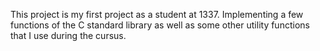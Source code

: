This project is my first project as a student at 1337. 
Implementing a few functions of the C standard library as well as some other utility functions that I use during the cursus. 
